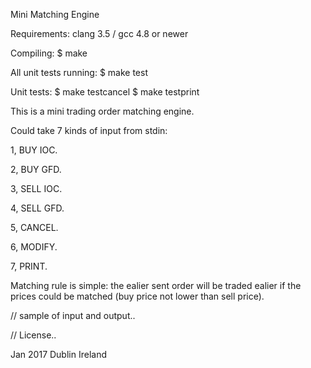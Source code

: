 Mini Matching Engine


Requirements:
clang 3.5 / gcc 4.8 or newer

Compiling:
$ make

All unit tests running:
$ make test

Unit tests:
$ make testcancel
$ make testprint


This is a mini trading order matching engine. 


Could take 7 kinds of input from stdin:

1, BUY IOC. 

2, BUY GFD. 

3, SELL IOC. 

4, SELL GFD. 

5, CANCEL. 

6, MODIFY. 

7, PRINT. 


Matching rule is simple: the ealier sent order will be traded ealier if the prices could be matched (buy price not lower than sell price). 


// sample of input and output..


// License..


Jan 2017 Dublin Ireland
